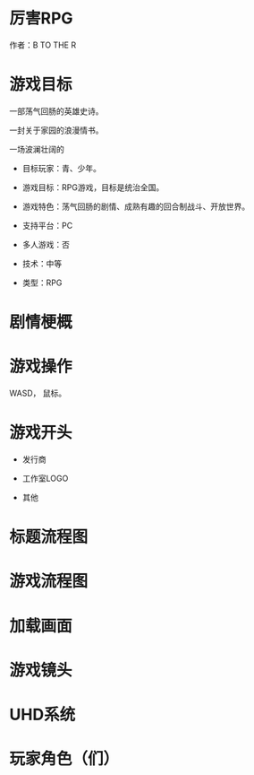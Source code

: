 # 厉害RPG

作者：B TO THE R

# 游戏目标

一部荡气回肠的英雄史诗。

一封关于家园的浪漫情书。

一场波澜壮阔的

- 目标玩家：青、少年。

- 游戏目标：RPG游戏，目标是统治全国。

- 游戏特色：荡气回肠的剧情、成熟有趣的回合制战斗、开放世界。

- 支持平台：PC

- 多人游戏：否

- 技术：中等

- 类型：RPG

# 剧情梗概



# 游戏操作

WASD， 鼠标。

# 游戏开头

- 发行商

- 工作室LOGO

- 其他

# 标题流程图

# 游戏流程图

# 加载画面

# 游戏镜头

# UHD系统

# 玩家角色（们）
